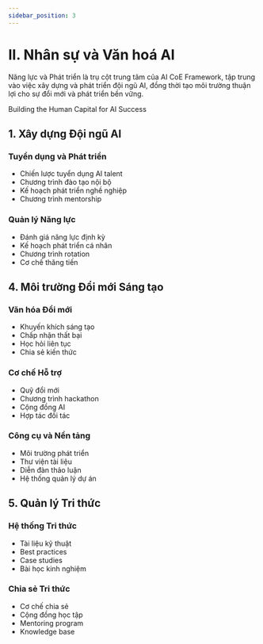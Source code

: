 ```yaml
---
sidebar_position: 3
---
```


# II. Nhân sự và Văn hoá AI

Năng lực và Phát triển là trụ cột trung tâm của AI CoE Framework, tập trung vào việc xây dựng và phát triển đội ngũ AI, đồng thời tạo môi trường thuận lợi cho sự đổi mới và phát triển bền vững.

Building the Human Capital for AI Success

## 1. Xây dựng Đội ngũ AI

### Tuyển dụng và Phát triển
- Chiến lược tuyển dụng AI talent
- Chương trình đào tạo nội bộ
- Kế hoạch phát triển nghề nghiệp
- Chương trình mentorship

### Quản lý Năng lực
- Đánh giá năng lực định kỳ
- Kế hoạch phát triển cá nhân
- Chương trình rotation
- Cơ chế thăng tiến

## 4. Môi trường Đổi mới Sáng tạo

### Văn hóa Đổi mới
- Khuyến khích sáng tạo
- Chấp nhận thất bại
- Học hỏi liên tục
- Chia sẻ kiến thức

### Cơ chế Hỗ trợ
- Quỹ đổi mới
- Chương trình hackathon
- Cộng đồng AI
- Hợp tác đối tác

### Công cụ và Nền tảng
- Môi trường phát triển
- Thư viện tài liệu
- Diễn đàn thảo luận
- Hệ thống quản lý dự án

## 5. Quản lý Tri thức

### Hệ thống Tri thức
- Tài liệu kỹ thuật
- Best practices
- Case studies
- Bài học kinh nghiệm

### Chia sẻ Tri thức
- Cơ chế chia sẻ
- Cộng đồng học tập
- Mentoring program
- Knowledge base 